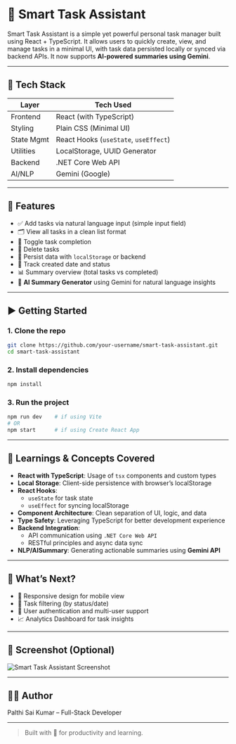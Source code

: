 # 🧠 Smart Task Assistant

Smart Task Assistant is a simple yet powerful personal task manager built using React + TypeScript. It allows users to quickly create, view, and manage tasks in a minimal UI, with task data persisted locally or synced via backend APIs. It now supports **AI-powered summaries using Gemini**.

---

## 🚀 Tech Stack

| Layer       | Tech Used                           |
|-------------|-------------------------------------|
| Frontend    | React (with TypeScript)             |
| Styling     | Plain CSS (Minimal UI)              |
| State Mgmt  | React Hooks (`useState`, `useEffect`) |
| Utilities   | LocalStorage, UUID Generator        |
| Backend     | .NET Core Web API                   |
| AI/NLP      | Gemini (Google)                     |

---

## 🎯 Features

- ✅ Add tasks via natural language input (simple input field)
- 🗂️ View all tasks in a clean list format
- 🔁 Toggle task completion
- 🧹 Delete tasks
- 💾 Persist data with `localStorage` or backend
- 📅 Track created date and status
- 📊 Summary overview (total tasks vs completed)
- 🤖 **AI Summary Generator** using Gemini for natural language insights

---

## ▶️ Getting Started

### 1. Clone the repo

```bash
git clone https://github.com/your-username/smart-task-assistant.git
cd smart-task-assistant
```

### 2. Install dependencies

```bash
npm install
```

### 3. Run the project

```bash
npm run dev    # if using Vite
# OR
npm start      # if using Create React App
```

---

## 🧠 Learnings & Concepts Covered

- **React with TypeScript**: Usage of `tsx` components and custom types
- **Local Storage**: Client-side persistence with browser’s localStorage
- **React Hooks**:
  - `useState` for task state
  - `useEffect` for syncing localStorage
- **Component Architecture**: Clean separation of UI, logic, and data
- **Type Safety**: Leveraging TypeScript for better development experience
- **Backend Integration**: 
  - API communication using `.NET Core Web API`
  - RESTful principles and async data sync
- **NLP/AISummary**: Generating actionable summaries using **Gemini API**

---

## 🌟 What’s Next?

- 📱 Responsive design for mobile view
- 🔎 Task filtering (by status/date)
- 🔐 User authentication and multi-user support
- 📈 Analytics Dashboard for task insights

---

## 📸 Screenshot (Optional)

![Smart Task Assistant Screenshot](public/screenshot.png)

---

## 🧑‍💻 Author

Palthi Sai Kumar – Full-Stack Developer  

---

> Built with 💙 for productivity and learning.